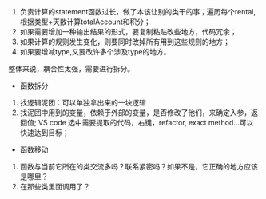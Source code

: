 1. 负责计算的statement函数过长，做了本该让别的类干的事；遍历每个rental, 根据类型+天数计算totalAccount和积分；
2. 如果需要增加一种输出结果的形式，要复制粘贴改些地方，代码冗余；
3. 如果计算的规则发生变化，则要同时改掉所有用到这些规则的地方；
4. 如果要增减type,又要改许多个涉及type的地方。

整体来说，耦合性太强，需要进行拆分。
- 函数拆分
1. 找逻辑泥团：可以单独拿出来的一块逻辑
2. 找泥团中用到的变量，依赖于外部的变量，是否修改了他们，来确定入参，返回值;
VS code 选中需要提取的代码，右键，refactor, exact method...可以快速达到目标；

- 函数移动
1. 函数与当前它所在的类交流多吗？联系紧密吗？如果不是，它正确的地方应该是哪里？
2. 在那些类里面调用了？